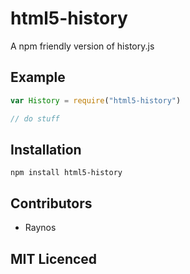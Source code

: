 # html5-history

<!--
    [![build status][1]][2]
    [![NPM version][3]][4]
    [![Coverage Status][5]][6]
    [![gemnasium Dependency Status][7]][8]
    [![Davis Dependency status][9]][10]
-->

<!-- [![browser support][11]][12] -->

A npm friendly version of history.js

## Example

```js
var History = require("html5-history")

// do stuff
```

## Installation

`npm install html5-history`

## Contributors

 - Raynos

## MIT Licenced

  [1]: https://secure.travis-ci.org/Raynos/html5-history.png
  [2]: https://travis-ci.org/Raynos/html5-history
  [3]: https://badge.fury.io/js/html5-history.png
  [4]: https://badge.fury.io/js/html5-history
  [5]: https://coveralls.io/repos/Raynos/html5-history/badge.png
  [6]: https://coveralls.io/r/Raynos/html5-history
  [7]: https://gemnasium.com/Raynos/html5-history.png
  [8]: https://gemnasium.com/Raynos/html5-history
  [9]: https://david-dm.org/Raynos/html5-history.png
  [10]: https://david-dm.org/Raynos/html5-history
  [11]: https://ci.testling.com/Raynos/html5-history.png
  [12]: https://ci.testling.com/Raynos/html5-history
